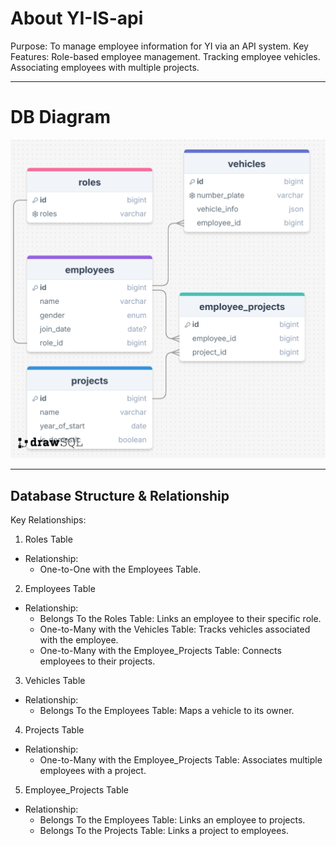 # About YI-IS-api 
Purpose: To manage employee information for YI via an API system.
Key Features:
Role-based employee management.
Tracking employee vehicles.
Associating employees with multiple projects.

---

# DB Diagram 
![DB DIAGRAM](db_diagram.png)


---

## Database Structure & Relationship

Key Relationships:
1. Roles Table
  - Relationship:
      - One-to-One with the Employees Table.

2. Employees Table
  - Relationship:
      - Belongs To the Roles Table: Links an employee to their specific role.
      - One-to-Many with the Vehicles Table: Tracks vehicles associated with the employee.
      - One-to-Many with the Employee_Projects Table: Connects employees to their projects.

3. Vehicles Table
  - Relationship:
    - Belongs To the Employees Table: Maps a vehicle to its owner.


4. Projects Table
  - Relationship:
      - One-to-Many with the Employee_Projects Table: Associates multiple employees with a project.


5. Employee_Projects Table
  - Relationship:
       - Belongs To the Employees Table: Links an employee to projects.
       - Belongs To the Projects Table: Links a project to employees.
